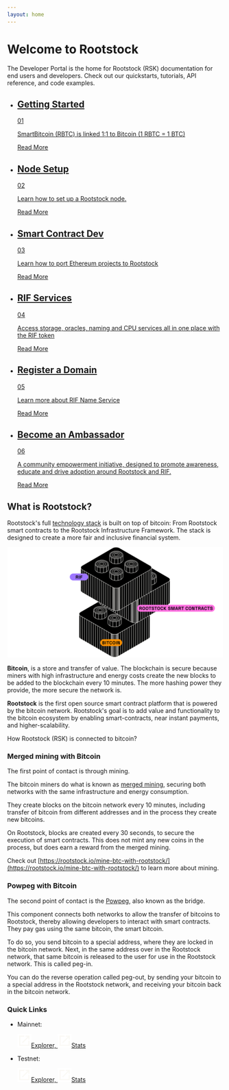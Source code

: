 ```yaml
---
layout: home
---
```


# Welcome to Rootstock

The Developer Portal is the home for Rootstock (RSK) documentation for end users and developers. Check out our quickstarts, tutorials, API reference, and code examples.

<div class="features-list">
    <ul id="card-list" class="row">
        <li class="col-xl-6 col-md-6">
        <div class="feature-card">
<div class="content"><a href="/guides/quickstart/">
            <div class="content-container">
               <div class="card-title"><h2 class="zg-text-bg">Getting Started</h2><span class="zg-label ml-1">01</span></div> 
                <p class="card-desc">SmartBitcoin (RBTC) is linked 1:1 to Bitcoin (1 RBTC = 1 BTC)</p>
            </div>
            </a><div class="btn-container "><a href="/guides/quickstart/">
                </a><a class="green" href="/guides/quickstart/">Read More</a>
            </div>
            </div>
        </div>
        </li>
        <li class="col-xl-6 col-md-6">
        <div class="feature-card">
<div class="content"><a href="/rsk/node/install">
            <div class="content-container">
              <div class="card-title"><h2 class="zg-text-bg bg-yellow">Node Setup </h2><span class="zg-label ml-1 bg-yellow">02</span></div> 
                <p class="card-desc">Learn how to set up a Rootstock node.</p>
            </div>
            </a><div class="btn-container"><a href="/rsk/node/install">
                </a><a class="green" href="/rsk/node/install">Read More</a>
            </div>
            </div>
        </div>
        </li>
        <li class="col-xl-6 col-md-6">
        <div class="feature-card">
<div class="content two-line-title-content"><a href="/ethereum-dapp-to-rsk">
            <div class="content-container">
            <div class="card-title"><h2 class="zg-text-bg bg-purple">Smart Contract Dev</h2><span class="zg-label ml-1 bg-purple">03</span></div>
                <p class="card-desc">Learn how to port Ethereum projects to Rootstock</p>
            </div>
            </a><div class="btn-container"><a href="/ethereum-dapp-to-rsk">
                </a><a class="green" href="/ethereum-dapp-to-rsk">Read More</a>
            </div>
            </div>
        </div>
        </li>
        <li class="col-xl-6 col-md-6">
        <div class="feature-card">
<div class="content"><a href="/rif">
            <div class="content-container">
               <div class="card-title"><h2 class="zg-text-bg bg-pink">RIF Services</h2><span class="zg-label ml-1 bg-pink">04</span></div> 
                <p class="card-desc">Access storage, oracles, naming and CPU services all in one place with the RIF token</p>
            </div>
            </a><div class="btn-container"><a href="/rif">
                </a><a class="green" href="/rif">Read More</a>
            </div>
            </div>
        </div>
        </li>
        <li class="col-xl-6 col-md-6">
        <div class="feature-card">
<div class="content"><a href="/rif/rns">
            <div class="content-container">
               <div class="card-title"><h2 class="zg-text-bg bg-green">Register a Domain</h2><span class="zg-label ml-1 bg-green">05</span></div> 
                <p class="card-desc">Learn more about RIF Name Service</p>
            </div>
            </a><div class="btn-container"><a href="/rif/rns">
                </a><a class="green" href="/rif/rns">Read More</a>
            </div>
            </div>
        </div>
        </li>
        <li class="col-xl-6 col-md-6">
        <div class="feature-card">
<div class="content"><a href="https://rootstock.io/ambassadors-program/">
            <div class="content-container">
               <div class="card-title"><h2 class="zg-text-bg bg-cyan">Become an Ambassador</h2><span class="zg-label ml-1 bg-cyan">06</span></div> 
                <p class="card-desc">A community empowerment initiative, designed to promote awareness, educate and drive adoption around Rootstock and RIF.</p>
            </div>
            </a><div class="btn-container"><a href="https://rootstock.io/ambassadors-program/">
                </a><a class="green" href="https://rootstock.io/ambassadors-program/">Read More</a>
            </div>
            </div>
        </div>
        </li>
    </ul>
</div>

## What is Rootstock?

Rootstock's full [technology stack](/the-stack) is built on top of bitcoin:
From Rootstock smart contracts
to the Rootstock Infrastructure Framework.
The stack is designed to create a
more fair and inclusive financial system.

![Rootstock Technology Stack - High Level](/assets/img/home/rootstock-homepage.svg)

**Bitcoin**, is a store and transfer of value.
The blockchain is secure because miners
with high infrastructure and energy costs
create the new blocks to be added to the blockchain every 10 minutes.
The more hashing power they provide, the more secure the network is.

**Rootstock** is the first open source smart contract platform that is
powered by the bitcoin network.
Rootstock's goal is to add value and functionality to the
bitcoin ecosystem by enabling smart-contracts,
near instant payments, and higher-scalability.

How Rootstock (RSK) is connected to bitcoin?

### Merged mining with Bitcoin

The first point of contact is through mining.

The bitcoin miners do what is known as
[merged mining](/rsk/architecture/mining/),
securing both networks with the same infrastructure and energy consumption.


They create blocks on the bitcoin network every 10 minutes,
including transfer of bitcoin from different addresses
and in the process they create new bitcoins.

On Rootstock, blocks are created every 30 seconds,
to secure the execution of smart contracts.
This does not mint any new coins in the process,
but does earn a reward from the merged mining.

Check out [https://rootstock.io/mine-btc-with-rootstock/](https://rootstock.io/mine-btc-with-rootstock/)
to learn more about mining.

### Powpeg with Bitcoin

The second point of contact is the
[Powpeg](/rsk/architecture/powpeg/),
also known as the bridge.

This component connects both networks to allow
the transfer of bitcoins to Rootstock,
thereby allowing developers to interact with smart contracts.
They pay gas using the same bitcoin, the smart bitcoin.


To do so, you send bitcoin to a special address,
where they are locked in the bitcoin network.
Next, in the same address over in the Rootstock network,
that same bitcoin is released to the user
for use in the Rootstock network.
This is called peg-in.

You can do the reverse operation called peg-out,
by sending your bitcoin to a special address in the Rootstock network,
and receiving your bitcoin back in the bitcoin network.

### Quick Links

<ul>
  <li><p class="btn-outline-white">Mainnet:</p>
    <a className="btn btn-outline-white btn-outline-white--alt me-3 mb-3 d-inline-flex align-items-center zg-text-sm" target="_blank" rel="noreferrer" href="https://explorer.rsk.co/">
    <img src="./assets/img/home/external.svg"/>Explorer,
    </a>
    <a className="btn btn-outline-white btn-outline-white--alt me-3 mb-3 d-inline-flex align-items-center zg-text-sm" target="_blank" rel="noreferrer" href="https://stats.rsk.co/">
    <img src="./assets/img/home/external.svg"/>Stats
    </a>
  </li>
    <li><p class="btn-outline-white">Testnet:</p>
    <a className="btn btn-outline-white btn-outline-white--alt me-3 mb-3 d-inline-flex align-items-center zg-text-sm" target="_blank" rel="noreferrer" href="https://explorer.testnet.rsk.co/">
    <img src="./assets/img/home/external.svg"/>Explorer,
    </a>
    <a className="btn btn-outline-white btn-outline-white--alt me-3 mb-3 d-inline-flex align-items-center zg-text-sm" target="_blank" rel="noreferrer" href="https://stats.testnet.rsk.co/">
    <img src="./assets/img/home/external.svg"/>Stats
    </a>
  </li>
</ul>
